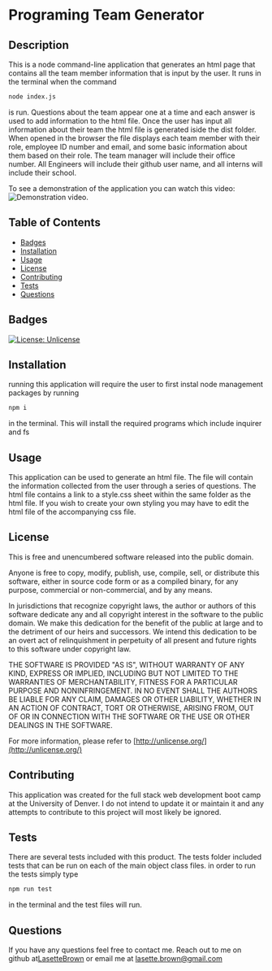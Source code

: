 # Programing Team Generator

## Description
        
This is a node command-line application that generates an html page that contains all the team member information that is input by the user. It runs in the terminal when the command 

```bash
node index.js
```

is run. Questions about the team appear one at a time and each answer is used to add information to the html file. Once the user has input all information about their team the html file is generated iside the dist folder. When opened in the browser the file displays each team member with their role, employee ID number and email, and some basic information about them based on their role. The team manager will include their office number. All Engineers will include their github user name, and all interns will include their school.

To see a demonstration of the application you can watch this video: ![Demonstration video.](https://drive.google.com/file/d/1dZz8AamPHKvtyOIy9SrCImZEataxEAd3/view)

        
## Table of Contents
        
* [Badges](#badges)
* [Installation](#installation)
* [Usage](#usage)
* [License](#license)
* [Contributing](#contributing)
* [Tests](#tests)
* [Questions](#questions)
        
## Badges
        
[![License: Unlicense](https://img.shields.io/badge/license-Unlicense-blue.svg)](http://unlicense.org/)
        
## Installation
        
running this application will require the user to first instal node management packages by running 

```bash
npm i
```
in the terminal. This will install the required programs which include inquirer and fs
        
## Usage
        
This application can be used to generate an html file. The file will contain the information collected from the user through a series of questions. The html file contains a link to a style.css sheet within the same folder as the html file. If you wish to create your own styling you may have to edit the html file of the accompanying css file.         
        
## License
        
This is free and unencumbered software released into the public domain.

Anyone is free to copy, modify, publish, use, compile, sell, or
distribute this software, either in source code form or as a compiled
binary, for any purpose, commercial or non-commercial, and by any
means.
                
In jurisdictions that recognize copyright laws, the author or authors
of this software dedicate any and all copyright interest in the
software to the public domain. We make this dedication for the benefit
of the public at large and to the detriment of our heirs and
successors. We intend this dedication to be an overt act of
relinquishment in perpetuity of all present and future rights to this
software under copyright law.
                
THE SOFTWARE IS PROVIDED "AS IS", WITHOUT WARRANTY OF ANY KIND,
EXPRESS OR IMPLIED, INCLUDING BUT NOT LIMITED TO THE WARRANTIES OF
MERCHANTABILITY, FITNESS FOR A PARTICULAR PURPOSE AND NONINFRINGEMENT.
IN NO EVENT SHALL THE AUTHORS BE LIABLE FOR ANY CLAIM, DAMAGES OR
OTHER LIABILITY, WHETHER IN AN ACTION OF CONTRACT, TORT OR OTHERWISE,
ARISING FROM, OUT OF OR IN CONNECTION WITH THE SOFTWARE OR THE USE OR
OTHER DEALINGS IN THE SOFTWARE.
                
For more information, please refer to [http://unlicense.org/](http://unlicense.org/)

## Contributing

This application was created for the full stack web development boot camp at the University of Denver. I do not intend to update it or maintain it and any attempts to contribute to this project will most likely be ignored.

## Tests
        
There are several tests included with this product. The tests folder included tests that can be run on each of the main object class files. in order to run the tests simply type 

```bash
npm run test
```

in the terminal and the test files will run.
        
## Questions

If you have any questions feel free to contact me. Reach out to me on github at[LasetteBrown](https://github.com/LasetteBrown) or email me at [lasette.brown@gmail.com](mailto:lasette.brown@gmail.com)



